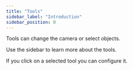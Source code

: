 ```yaml
---
title: "Tools"
sidebar_label: "Introduction"
sidebar_position: 0
---
```


Tools can change the camera or select objects.

Use the sidebar to learn more about the tools.

If you click on a selected tool you can configure it.

